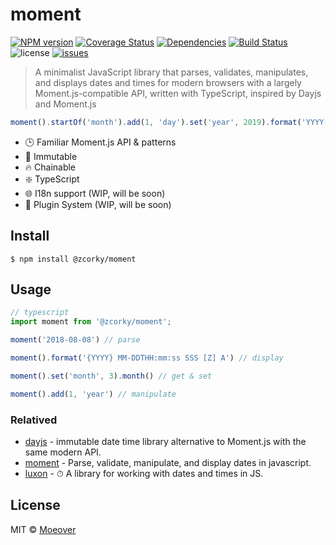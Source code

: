 # moment

[![NPM version](https://img.shields.io/npm/v/@zcorky/moment.svg?style=flat)](https://www.npmjs.com/package/@zcorky/moment)
[![Coverage Status](https://img.shields.io/coveralls/zcorky/moment.svg?style=flat)](https://coveralls.io/r/zcorky/moment)
[![Dependencies](https://david-dm.org/@zcorky/moment/status.svg)](https://david-dm.org/@zcorky/moment)
[![Build Status](https://travis-ci.com/zcorky/moment.svg?branch=master)](https://travis-ci.com/zcorky/moment)
![license](https://img.shields.io/github/license/zcorky/moment.svg)
[![issues](https://img.shields.io/github/issues/zcorky/moment.svg)](https://github.com/zcorky/moment/issues)

> A minimalist JavaScript library that parses, validates, manipulates, and displays dates and times for modern browsers with a largely Moment.js-compatible API, written with TypeScript, inspired by Dayjs and Moment.js

```js
moment().startOf('month').add(1, 'day').set('year', 2019).format('YYYY-MM-DD HH:mm:ss');
```

* 🕒 Familiar Moment.js API & patterns
* 💪 Immutable
* 🔥 Chainable
* :sparkle: TypeScript
* 🌐 I18n support (WIP, will be soon)
* 🔌  Plugin System (WIP, will be soon)

## Install

```
$ npm install @zcorky/moment
```

## Usage

```js
// typescript
import moment from '@zcorky/moment';

moment('2018-08-08') // parse

moment().format('{YYYY} MM-DDTHH:mm:ss SSS [Z] A') // display

moment().set('month', 3).month() // get & set

moment().add(1, 'year') // manipulate
```

### Relatived
* [dayjs](https://github.com/iamkun/dayjs) -  immutable date time library alternative to Moment.js with the same modern API.
* [moment](https://github.com/moment/moment/) - Parse, validate, manipulate, and display dates in javascript.
* [luxon](https://github.com/moment/luxon) - ⏱ A library for working with dates and times in JS.

## License

MIT © [Moeover](https://moeover.com)
